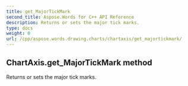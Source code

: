 ```yaml
---
title: get_MajorTickMark
second_title: Aspose.Words for C++ API Reference
description: Returns or sets the major tick marks. 
type: docs
weight: 0
url: /cpp/aspose.words.drawing.charts/chartaxis/get_majortickmark/
---
```

## ChartAxis.get_MajorTickMark method


Returns or sets the major tick marks.

